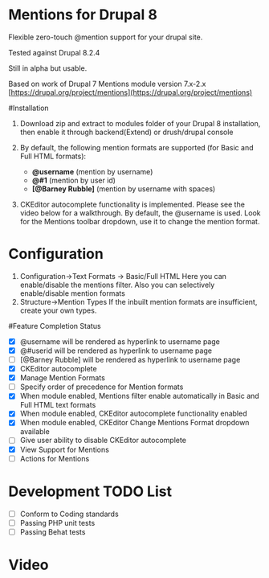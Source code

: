 <!--[![Build Status](https://secure.travis-ci.org/mohankumargupta/mentionsdrupal8module.png?branch=8.x-2.x-dev)](http://travis-ci.org/mohankumargupta/mentionsdrupal8module)-->
# Mentions for Drupal 8

Flexible zero-touch @mention support for your drupal site.

Tested against Drupal 8.2.4

Still in alpha but usable.

Based on work of Drupal 7 Mentions module version 7.x-2.x [https://drupal.org/project/mentions](https://drupal.org/project/mentions)

#Installation
1. Download zip and extract to modules folder of your Drupal 8 installation, then enable it through backend(Extend) or drush/drupal console

2. By default, the following mention formats are supported (for Basic and Full HTML formats):
   - **@username**           (mention by username)
   - **@#1**                 (mention by user id)
   - **\[@Barney Rubble\]**  (mention by username with spaces)

3. CKEditor autocomplete functionality is implemented. Please see the video below for a walkthrough. By default,
   the @username is used. Look for the Mentions toolbar dropdown, use it to change the mention format. 

# Configuration
1. Configuration->Text Formats -> Basic/Full HTML
   Here you can enable/disable the mentions filter. Also you can selectively enable/disable mention formats
2. Structure->Mention Types
   If the inbuilt mention formats are insufficient, create your own types.

#Feature Completion Status

- [x] @username will be rendered as hyperlink to username page 
- [x] @#userid will be rendered as hyperlink to username page 
- [ ] [@Barney Rubble] will be rendered as hyperlink to username page
- [x] CKEditor autocomplete 
- [x] Manage Mention Formats
- [ ] Specify order of precedence for Mention formats
- [x] When module enabled, Mentions filter enable automatically in Basic and Full HTML text formats
- [x] When module enabled, CKEditor autocomplete functionality enabled 
- [x] When module enabled, CKEditor Change Mentions Format dropdown available
- [ ] Give user ability to disable CKEditor autocomplete
- [x] View Support for Mentions
- [ ] Actions for Mentions 

# Development TODO List
- [ ] Conform to Coding standards
- [ ] Passing PHP unit tests
- [ ] Passing Behat tests 

# Video



